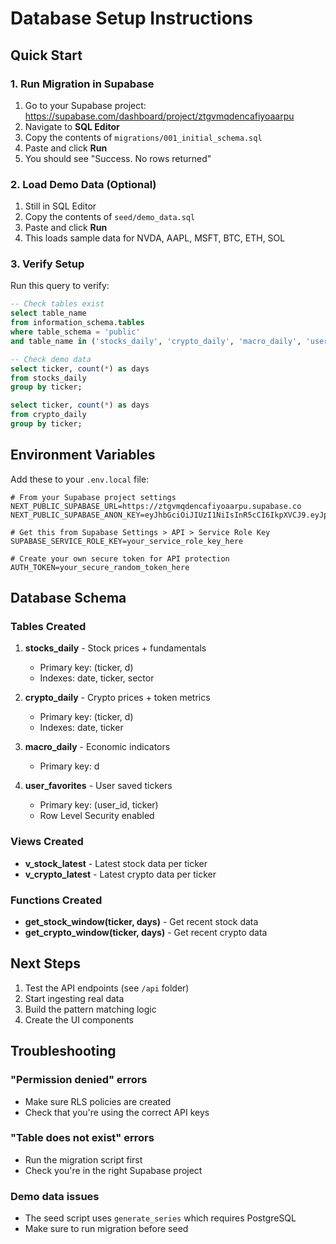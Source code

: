 # Database Setup Instructions

## Quick Start

### 1. Run Migration in Supabase

1. Go to your Supabase project: https://supabase.com/dashboard/project/ztgvmqdencafiyoaarpu
2. Navigate to **SQL Editor**
3. Copy the contents of `migrations/001_initial_schema.sql`
4. Paste and click **Run**
5. You should see "Success. No rows returned"

### 2. Load Demo Data (Optional)

1. Still in SQL Editor
2. Copy the contents of `seed/demo_data.sql`
3. Paste and click **Run**
4. This loads sample data for NVDA, AAPL, MSFT, BTC, ETH, SOL

### 3. Verify Setup

Run this query to verify:

```sql
-- Check tables exist
select table_name 
from information_schema.tables 
where table_schema = 'public' 
and table_name in ('stocks_daily', 'crypto_daily', 'macro_daily', 'user_favorites');

-- Check demo data
select ticker, count(*) as days 
from stocks_daily 
group by ticker;

select ticker, count(*) as days 
from crypto_daily 
group by ticker;
```

## Environment Variables

Add these to your `.env.local` file:

```env
# From your Supabase project settings
NEXT_PUBLIC_SUPABASE_URL=https://ztgvmqdencafiyoaarpu.supabase.co
NEXT_PUBLIC_SUPABASE_ANON_KEY=eyJhbGciOiJIUzI1NiIsInR5cCI6IkpXVCJ9.eyJpc3MiOiJzdXBhYmFzZSIsInJlZiI6Inp0Z3ZtcWRlbmNhZml5b2FhcnB1Iiwicm9sZSI6ImFub24iLCJpYXQiOjE3NTU3MTY5MjIsImV4cCI6MjA3MTI5MjkyMn0.Zszgp1oraDnFm8zKieA3U8GXCFJ_tO0Zjs_ybWNSrKs

# Get this from Supabase Settings > API > Service Role Key
SUPABASE_SERVICE_ROLE_KEY=your_service_role_key_here

# Create your own secure token for API protection
AUTH_TOKEN=your_secure_random_token_here
```

## Database Schema

### Tables Created

1. **stocks_daily** - Stock prices + fundamentals
   - Primary key: (ticker, d)
   - Indexes: date, ticker, sector

2. **crypto_daily** - Crypto prices + token metrics
   - Primary key: (ticker, d)
   - Indexes: date, ticker

3. **macro_daily** - Economic indicators
   - Primary key: d

4. **user_favorites** - User saved tickers
   - Primary key: (user_id, ticker)
   - Row Level Security enabled

### Views Created

- **v_stock_latest** - Latest stock data per ticker
- **v_crypto_latest** - Latest crypto data per ticker

### Functions Created

- **get_stock_window(ticker, days)** - Get recent stock data
- **get_crypto_window(ticker, days)** - Get recent crypto data

## Next Steps

1. Test the API endpoints (see `/api` folder)
2. Start ingesting real data
3. Build the pattern matching logic
4. Create the UI components

## Troubleshooting

### "Permission denied" errors
- Make sure RLS policies are created
- Check that you're using the correct API keys

### "Table does not exist" errors
- Run the migration script first
- Check you're in the right Supabase project

### Demo data issues
- The seed script uses `generate_series` which requires PostgreSQL
- Make sure to run migration before seed